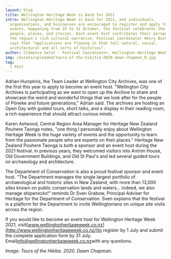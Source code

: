 ```yaml
---
layout: blog
title: Wellington Heritage Week is back for 2021
intro: Wellington Heritage Week is back for 2021, and individuals,
  organisations, and businesses are encouraged to register and apply to host
  events. Happening from 25 to 31 October, the festival celebrates the region's
  people, places, and stories. Each event host contributes their perspective on
  the region's rich cultural narrative. Festival Coordinator Henry Buckenham
  says that "applications are flowing in that tell natural, social,
  architectural and all sorts of histories".
author: Clémence Galot - Festival Coordinator, Wellington Heritage Week
img: /assets/uploaded/tours-of-the-hikitia-2020-dawn-chapman_0.jpg
tag:
  - Post
---
```

Adrian Humphris, the Team Leader at Wellington City Archives, was one of the first this year to apply to become an event host. "Wellington City Archives is participating as we want to open up the Archive to share and showcase the weird and wonderful things that we look after for the people of Pōneke and future generations," Adrian said. The archives are hosting an Open Day with guided tours, short talks, and a display in their reading room, a rich experience that should attract curious minds.

Karen Astwood, Central Region Area Manager for Heritage New Zealand Pouhere Taonga notes, "one thing I personally enjoy about Wellington Heritage Week is the huge variety of events and the opportunity to learn from the passionate people who are experts on their places." Heritage New Zealand Pouhere Taonga is both a sponsor and an event host during the 2021 festival. In previous years, they welcomed visitors into Antrim House, Old Government Buildings, and Old St Paul's and led several guided tours on archaeology and architecture.

The Department of Conservation is also a proud festival sponsor and event host. "The Department manages the single largest portfolio of archaeological and historic sites in New Zealand, with more than 13,000 sites known on public conservation lands and waters… indeed, we also manage shipwrecks!" reminds Dr Sven Grabow, Principal Adviser for Heritage for the Department of Conservation. Sven explains that the festival is a platform for the Department to invite Wellingtonians on unique site visits across the region.

If you would like to become an event host for Wellington Heritage Week 2021, visit[www.wellingtonheritageweek.co.nz](http://www.wellingtonheritageweek.co.nz/)to register by 1 July and submit the complete application form by 31 July. Email[info@wellingtonheritageweek.co.nz](mailto:info@wellingtonheritageweek.co.nz)with any questions.

*Image: Tours of the Hikitia. 2020. Dawn Chapman.*